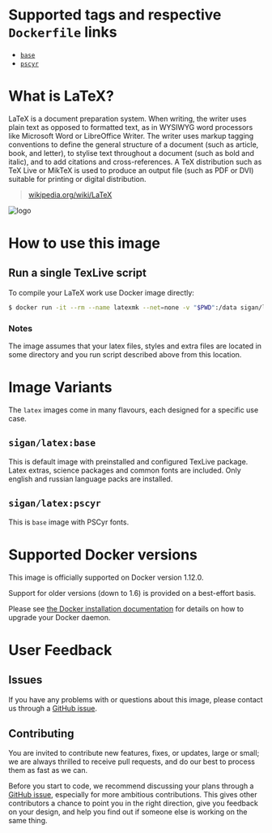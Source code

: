 # Supported tags and respective `Dockerfile` links

- [`base`](https://github.com/blan4/docker-latex/base/Dockerfile)
- [`pscyr`](https://github.com/blan4/docker-latex/pscyr/Dockerfile)

# What is LaTeX?

LaTeX is a document preparation system. When writing, the writer uses plain text as opposed to formatted text, as in WYSIWYG word processors like Microsoft Word or LibreOffice Writer. The writer uses markup tagging conventions to define the general structure of a document (such as article, book, and letter), to stylise text throughout a document (such as bold and italic), and to add citations and cross-references. A TeX distribution such as TeX Live or MikTeX is used to produce an output file (such as PDF or DVI) suitable for printing or digital distribution.

> [wikipedia.org/wiki/LaTeX](https://en.wikipedia.org/wiki/LaTeX)

![logo](https://upload.wikimedia.org/wikipedia/commons/thumb/9/92/LaTeX_logo.svg/100px-LaTeX_logo.svg.png)

# How to use this image

## Run a single TexLive script

To compile your LaTeX work use Docker image directly:

```bash
$ docker run -it --rm --name latexmk --net=none -v "$PWD":/data sigan/latex:pscyr latexmk -pdf -pdflatex="pdflatex %O %S" your_super_latex_file
```

### Notes

The image assumes that your latex files, styles and extra files are located in some directory and you run script described above from this location.

# Image Variants

The `latex` images come in many flavours, each designed for a specific use case.

## `sigan/latex:base`

This is default image with preinstalled and configured TexLive package. Latex extras, science packages and common fonts are included. Only english and russian language packs are installed.

## `sigan/latex:pscyr`

This is `base` image with PSCyr fonts.

# Supported Docker versions

This image is officially supported on Docker version 1.12.0.

Support for older versions (down to 1.6) is provided on a best-effort basis.

Please see [the Docker installation documentation](https://docs.docker.com/installation/) for details on how to upgrade your Docker daemon.

# User Feedback

## Issues

If you have any problems with or questions about this image, please contact us through a [GitHub issue](https://github.com/blan4/docker-latex/issues).

## Contributing

You are invited to contribute new features, fixes, or updates, large or small; we are always thrilled to receive pull requests, and do our best to process them as fast as we can.

Before you start to code, we recommend discussing your plans through a [GitHub issue](https://github.com/blan4/docker-latex/issues), especially for more ambitious contributions. This gives other contributors a chance to point you in the right direction, give you feedback on your design, and help you find out if someone else is working on the same thing.
